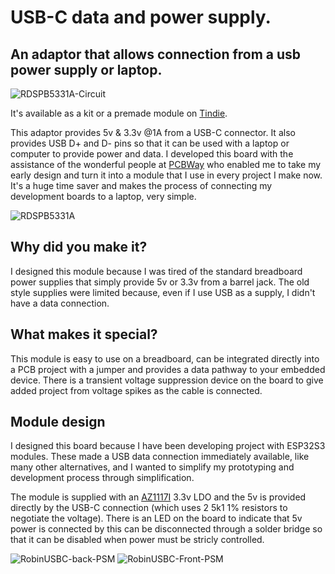 # USB-C data and power supply.

## An adaptor that allows connection from a usb power supply or laptop.
![RDSPB5331A-Circuit](https://github.com/user-attachments/assets/09436adc-0473-4d4b-b9ef-d584f81ba726)

It's available as a kit or a premade module on [Tindie](https://www.tindie.com/products/36667/).

This adaptor provides 5v & 3.3v @1A from a USB-C connector. It also provides USB D+ and D- pins so that it can be used with a laptop or computer to provide power and data. I developed this board with the assistance of the wonderful people at [PCBWay](https://www.pcbway.com/) who enabled me to take my early design and turn it into a module that I use in every project I make now.  It's a huge time saver and makes the process of connecting my development boards to a laptop, very simple.

![RDSPB5331A](https://github.com/user-attachments/assets/88a30690-3d22-49f7-a756-ffa419a5ecbb)

## Why did you make it?

I designed this module because I was tired of the standard breadboard power supplies that simply provide 5v or 3.3v from a barrel jack. The old style supplies were limited because, even if I use USB as a supply, I didn't have a data connection. 

## What makes it special?

This module is easy to use on a breadboard, can be integrated directly into a PCB project with a jumper and provides a data pathway to your embedded device. There is a transient voltage suppression device on the board to give added project from voltage spikes as the cable is connected.

## Module design

I designed this board because I have been developing project with ESP32S3 modules. These made a USB data connection immediately available, like many other alternatives, and I wanted to simplify my prototyping and development process through simplification. 

The module is supplied with an [AZ1117I](https://www.diodes.com/assets/Datasheets/AZ1117I.pdf) 3.3v LDO and the 5v is provided directly by the USB-C connection (which uses 2 5k1 1% resistors to negotiate the voltage). There is an LED on the board to indicate that 5v power is connected by this can be disconnected through a solder bridge so that it can be disabled when power must be stricly controlled.

![RobinUSBC-back-PSM](https://github.com/user-attachments/assets/f5d9463f-d933-4f49-b529-2e7d4e02d808)
![RobinUSBC-Front-PSM](https://github.com/user-attachments/assets/309420cb-ff74-473e-9321-7d02b272f1d1)
